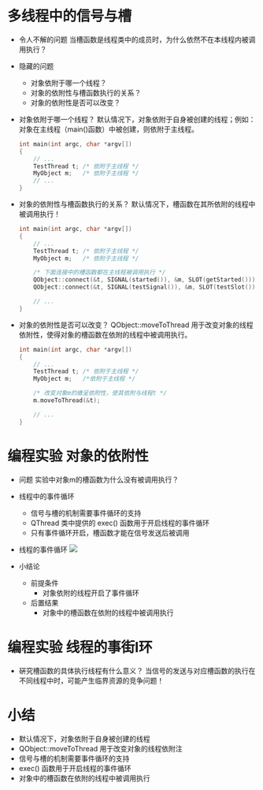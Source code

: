 # 多线程中的信号与槽
- 令人不解的问题
    当槽函数是线程类中的成员时，为什么依然不在本线程内被调用执行？

- 隐藏的问题
    - 对象依附于哪一个线程？
    - 对象的依附性与槽函数执行的关系？
    - 对象的依附性是否可以改变？

- 对象依附于哪一个线程？
    默认情况下，对象依附于自身被创建的线程；例如：对象在主线程（main()函数）中被创建，则依附于主线程。
    ```c
    int main(int argc, char *argv[])
    {
        // ...
        TestThread t; /* 依附于主线程 */
        MyObject m;   /* 依附于主线程 */
        // ...
    }
    ```

- 对象的依附性与槽函数执行的关系？
    默认情况下，槽函数在其所依附的线程中被调用执行！
    ```c
    int main(int argc, char *argv[])
    {
        // ...
        TestThread t; /* 依附于主线程 */
        MyObject m;   /* 依附于主线程 */

        /* 下面连接中的槽函数都在主线程被调用执行 */
        QObject::connect(&t, SIGNAL(started()), &m, SLOT(getStarted()));
        QObject::connect(&t, SIGNAL(testSignal()), &m, SLOT(testSlot()));

        // ...
    }
    ```

- 对象的依附性是否可以改变？
    QObject::moveToThread 用于改变对象的线程依附性，使得对象的槽函数在依附的线程中被调用执行。
    ```c
    int main(int argc, char *argv[])
    {
        // ...
        TestThread t; /* 依附于主线程 */
        MyObject m;   /*依附于主线程 */

        /* 改变对象m的缴呈依附性，使其依附与线程t */
        m.moveToThread(&t);

        // ...
    }
    ```

# 编程实验 对象的依附性

- 问题
    实验中对象m的槽函数为什么没有被调用执行？

- 线程中的事件循环
    - 信号与槽的机制需要事件循环的支持
    - QThread 类中提供的 exec() 函数用于开启线程的事件循环
    - 只有事件循环开启，槽函数才能在信号发送后被调用

- 线程的事件循环
    ![](_v_images_/.png)

- 小结论
    - 前提条件
        - 对象依附的线程开启了事件循环
    - 后置结果
        - 对象中的槽函数在依附的线程中被调用执行

# 编程实验 线程的事街I环

- 硏究槽函数的具体执行线程有什么意义？
    当信号的发送与对应槽函数的执行在不同线程中时，可能产生临界资源的竞争问题！

# 小结
- 默认情况下，对象依附于自身被创建的线程
- QObject::moveToThread 用于改变对象的线程依附注
- 信号与槽的机制需要事件循环的支持
- exec() 函数用于开启线程的事件循环
- 对象中的槽函数在依附的线程中被调用执行
